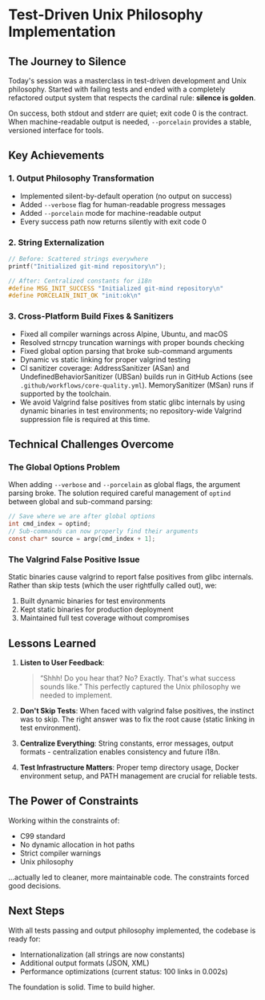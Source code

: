 # Test-Driven Unix Philosophy Implementation

## The Journey to Silence

Today's session was a masterclass in test-driven development and Unix philosophy. Started with failing tests and ended with a completely refactored output system that respects the cardinal rule: __silence is golden__.

On success, both stdout and stderr are quiet; exit code 0 is the contract. When machine-readable output is needed, `--porcelain` provides a stable, versioned interface for tools.

## Key Achievements

### 1. Output Philosophy Transformation

- Implemented silent-by-default operation (no output on success)
- Added `--verbose` flag for human-readable progress messages
- Added `--porcelain` mode for machine-readable output
- Every success path now returns silently with exit code 0

### 2. String Externalization

```c
// Before: Scattered strings everywhere
printf("Initialized git-mind repository\n");

// After: Centralized constants for i18n
#define MSG_INIT_SUCCESS "Initialized git-mind repository\n"
#define PORCELAIN_INIT_OK "init:ok\n"
```

### 3. Cross-Platform Build Fixes & Sanitizers

- Fixed all compiler warnings across Alpine, Ubuntu, and macOS
- Resolved strncpy truncation warnings with proper bounds checking
- Fixed global option parsing that broke sub-command arguments
- Dynamic vs static linking for proper valgrind testing
- CI sanitizer coverage: AddressSanitizer (ASan) and UndefinedBehaviorSanitizer (UBSan) builds run in GitHub Actions (see `.github/workflows/core-quality.yml`). MemorySanitizer (MSan) runs if supported by the toolchain.
- We avoid Valgrind false positives from static glibc internals by using dynamic binaries in test environments; no repository-wide Valgrind suppression file is required at this time.

## Technical Challenges Overcome

### The Global Options Problem

When adding `--verbose` and `--porcelain` as global flags, the argument parsing broke. The solution required careful management of `optind` between global and sub-command parsing:

```c
// Save where we are after global options
int cmd_index = optind;  
// Sub-commands can now properly find their arguments
const char* source = argv[cmd_index + 1];
```

### The Valgrind False Positive Issue

Static binaries cause valgrind to report false positives from glibc internals. Rather than skip tests (which the user rightfully called out), we:

1. Built dynamic binaries for test environments
2. Kept static binaries for production deployment
3. Maintained full test coverage without compromises

## Lessons Learned

1. __Listen to User Feedback__:
   > “Shhh! Do you hear that? No? Exactly. That's what success sounds like.”
   This perfectly captured the Unix philosophy we needed to implement.

2. __Don't Skip Tests__: When faced with valgrind false positives, the instinct was to skip. The right answer was to fix the root cause (static linking in test environment).

3. __Centralize Everything__: String constants, error messages, output formats - centralization enables consistency and future i18n.

4. __Test Infrastructure Matters__: Proper temp directory usage, Docker environment setup, and PATH management are crucial for reliable tests.

## The Power of Constraints

Working within the constraints of:

- C99 standard
- No dynamic allocation in hot paths  
- Strict compiler warnings
- Unix philosophy

...actually led to cleaner, more maintainable code. The constraints forced good decisions.

## Next Steps

With all tests passing and output philosophy implemented, the codebase is ready for:

- Internationalization (all strings are now constants)
- Additional output formats (JSON, XML)
- Performance optimizations (current status: 100 links in 0.002s)

The foundation is solid. Time to build higher.
